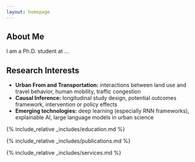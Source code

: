```yaml
---
layout: homepage
---
```


## About Me

I am a Ph.D. student at ...

## Research Interests

- **Urban From and Transportation:** interactions between land use and travel behavior, human mobility, traffic congestion
- **Causal Inference:** longitudinal study design, potential outcomes framework, intervention or policy effects
- **Emerging technologies:** deep learning (especially RNN frameworks), explainable AI, large language models in urban science

{% include_relative _includes/education.md %}

{% include_relative _includes/publications.md %}

{% include_relative _includes/services.md %}
